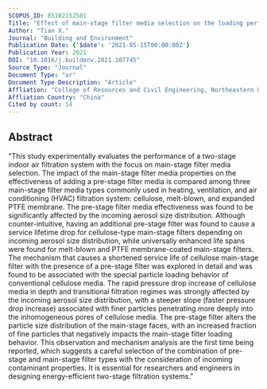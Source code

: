 ```yaml
---
SCOPUS_ID: 85102152501
Title: "Effect of main-stage filter media selection on the loading performance of a two-stage filtration system"
Author: "Tian X."
Journal: "Building and Environment"
Publication Date: {'$date': '2021-05-15T00:00:00Z'}
Publication Year: 2021
DOI: "10.1016/j.buildenv.2021.107745"
Source Type: "Journal"
Document Type: "ar"
Document Type Description: "Article"
Affliation: "College of Resources and Civil Engineering, Northeastern University"
Affliation Country: "China"
Cited by count: 14
---
```


## Abstract
"This study experimentally evaluates the performance of a two-stage indoor air filtration system with the focus on main-stage filter media selection. The impact of the main-stage filter media properties on the effectiveness of adding a pre-stage filter media is compared among three main-stage filter media types commonly used in heating, ventilation, and air conditioning (HVAC) filtration system: cellulose, melt-blown, and expanded PTFE membrane. The pre-stage filter media effectiveness was found to be significantly affected by the incoming aerosol size distribution. Although counter-intuitive, having an additional pre-stage filter was found to cause a service lifetime drop for cellulose-type main-stage filters depending on incoming aerosol size distribution, while universally enhanced life spans were found for melt-blown and PTFE membrane-coated main-stage filters. The mechanism that causes a shortened service life of cellulose main-stage filter with the presence of a pre-stage filter was explored in detail and was found to be associated with the special particle loading behavior of conventional cellulose media. The rapid pressure drop increase of cellulose media in depth and transitional filtration regimes was strongly affected by the incoming aerosol size distribution, with a steeper slope (faster pressure drop increase) associated with finer particles penetrating more deeply into the inhomogeneous pores of cellulose media. The pre-stage filter alters the particle size distribution of the main-stage faces, with an increased fraction of fine particles that negatively impacts the main-stage filter loading behavior. This observation and mechanism analysis are the first time being reported, which suggests a careful selection of the combination of pre-stage and main-stage filter types with the consideration of incoming contaminant properties. It is essential for researchers and engineers in designing energy-efficient two-stage filtration systems."
